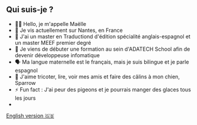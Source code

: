 ## Qui suis-je ?


- 👋🏾 Hello, je m'appelle Maëlle 
- 📍 Je vis actuellement sur Nantes, en France
- 🏫 J'ai un master en Traductiond d'édition spécialité anglais-espagnol et un master MEEF premier degré
- 🌱 Je viens de débuter une formation au sein d'ADATECH School afin de devenir développeuse infomatique
- 🗣️ Ma langue maternelle est le français, mais je suis bilingue et je parle espagnol
- 🧶 J'aime tricoter, lire, voir mes amis et faire des câlins à mon chien, Sparrow
- ⚡ Fun fact : J'ai peur des pigeons et je pourrais manger des glaces tous les jours
- 
[English version 🇬🇧](README.md)
